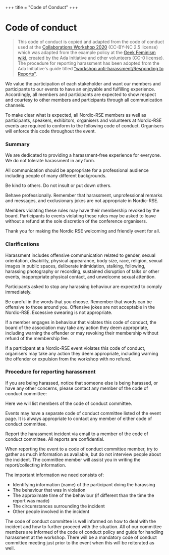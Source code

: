+++
title = "Code of Conduct"
+++


# Code of conduct

> This code of conduct is copied and adapted from the code of conduct used at the
> [Collaborations Workshop 2020](https://www.software.ac.uk/cw20/code-conduct)
> (CC-BY-NC 2.5 license) which was adapted from the example policy at the
> [Geek Feminism wiki](https://geekfeminism.wikia.org/wiki/Conference_anti-harassment/Policy),
> created by the Ada Initiative and other volunteers (CC-0 license).
> The procedure for reporting harassment has been adopted from the Ada Initiative's guide titled
> ["workshop anti-harassment/Responding to Reports"](http://geekfeminism.wikia.com/wiki/Conference_anti-harassment/Responding_to_reports).

We value the participation of each stakeholder and want our members and
participants to our events to have an enjoyable and fulfilling experience.
Accordingly, all members and participants are expected to show respect and
courtesy to other members and participants through all communication channels.

To make clear what is expected, all Nordic-RSE members as well as participants,
speakers, exhibitors, organisers and volunteers at Nordic-RSE events are
required to conform to the following code of conduct. Organisers will enforce
this code throughout the event.


### Summary

We are dedicated to providing a harassment-free experience for everyone. We do
not tolerate harassment in any form.

All communication should be appropriate for a professional audience including
people of many different backgrounds.

Be kind to others. Do not insult or put down others.

Behave professionally. Remember that harassment, unprofessional remarks and
messages, and exclusionary jokes are not appropriate in Nordic-RSE.

Members violating these rules may have their membership revoked by the board.
Participants to events violating these rules may be asked to leave without a
refund at the sole discretion of the conference organisers.

Thank you for making the Nordic RSE welcoming and friendly event for all.


### Clarifications

Harassment includes offensive communication related to gender, sexual
orientation, disability, physical appearance, body size, race, religion, sexual
images in public spaces, deliberate intimidation, stalking, following,
harassing photography or recording, sustained disruption of talks or other
events, inappropriate physical contact, and unwelcome sexual attention.

Participants asked to stop any harassing behaviour are expected to comply
immediately.

Be careful in the words that you choose. Remember that words can be offensive
to those around you. Offensive jokes are not acceptable in the Nordic-RSE.
Excessive swearing is not appropriate.

If a member engages in behaviour that violates this code of conduct, the board
of the association may take any action they deem appropriate, including
warning the offender or may revoking their membership without refund of the
membership fee.

If a participant at a Nordic-RSE event violates this code of conduct,
organisers may take any action they deem appropriate, including
warning the offender or expulsion from the workshop with no refund.


### Procedure for reporting harassment

If you are being harassed, notice that someone else is being harassed, or have
any other concerns, please contact any member of the code of conduct committee:

<div class="alert alert-dismissible alert-warning">
  <p>
    Here we will list members of the code of conduct committee.
  </p>
</div>

Events may have a separate code of conduct committee listed of the event page.
It is always appropriate to contact any member of either code of conduct
committee.

Report the harassment incident via email to a member of the code of conduct
committee. All reports are confidential.

When reporting the event to a code of conduct committee member, try to gather
as much information as available, but do not interview people about the
incident. The committee member will assist you in writing the report/collecting
information.

The important information we need consists of:
- Identifying information (name) of the participant doing the harassing
- The behaviour that was in violation
- The approximate time of the behaviour (if different than the time the report was made)
- The circumstances surrounding the incident
- Other people involved in the incident

The code of conduct committee is well informed on how to deal with the incident
and how to further proceed with the situation.  All of our committee members
are informed of the code of conduct policy and guide for handling harassment at
the workshop. There will be a mandatory code of conduct committee meeting just
prior to the event when this will be reiterated as well.
